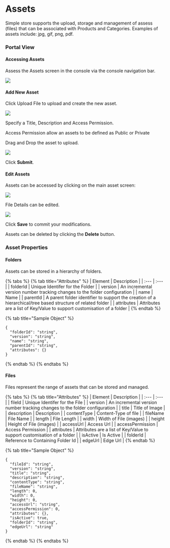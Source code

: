 # Assets

Simple store supports the upload, storage and management of assess \(files\) that can be associated with Products and Categories.  Examples of assets include: jpg, gif, png, pdf.

### Portal View

#### Accessing Assets 

Assess the Assets screen in the console via the console navigation bar.

![](../../.gitbook/assets/image%20%2818%29.png)

#### Add New Asset

Click Upload File to upload and create the new asset.

![](../../.gitbook/assets/image%20%2810%29.png)

Specify a Title, Description and Access Permission.

Access Permission allow an assets to be defined as Public or Private

Drag and Drop the asset to upload.

![](../../.gitbook/assets/image%20%2811%29.png)

Click **Submit**.

#### Edit Assets

Assets can be accessed by clicking on the main asset screen:

![](../../.gitbook/assets/image%20%2827%29.png)

File Details can be edited.

![](../../.gitbook/assets/image%20%2830%29.png)

Click **Save** to commit your modifications.

Assets can be deleted by clicking the **Delete** button.

### Asset Properties

#### Folders

Assets can be stored in a hierarchy of folders.

{% tabs %}
{% tab title="Attributes" %}
| Element | Description |
| :--- | :--- |
| folderId | Unique Identifer for the Folder |
| version | An incremental version number tracking changes to the folder configuration |
| name | Name |
| parentId | A parent folder identifier to support the creation of a hierarchical/tree based structure of related folder |
| attributes | Attributes are a list of Key/Value to support customisation of a folder |
{% endtab %}

{% tab title="Sample Object" %}
```text
{
  "folderId": "string",
  "version": "string",
  "name": "string",
  "parentId": "string",
  "attributes": {}
}
```
{% endtab %}
{% endtabs %}

#### Files

Files represent the range of assets that can be stored and managed.

{% tabs %}
{% tab title="Attributes" %}
| Element | Description |
| :--- | :--- |
| fileId | Unique Identifer for the File |
| version | An incremental version number tracking changes to the folder configuration |
| title | Title of Image |
| description | Description |
| contentType | Content-Type of file |
| fileName | File Name |
| length | File Length |
| width | Width of File \(images\) |
| height | Height of File \(images\) |
| accessUrl | Access Url |
| accessPermission | Access Permission |
| attributes | Attributes are a list of Key/Value to support customisation of a folder |
| isActive | Is Active |
| folderId | Reference to Containing Folder Id |
| edgeUrl | Edge Url |
{% endtab %}

{% tab title="Sample Object" %}
```text
{
  "fileId": "string",
  "version": "string",
  "title": "string",
  "description": "string",
  "contentType": "string",
  "fileName": "string",
  "length": 0,
  "width": 0,
  "height": 0,
  "accessUrl": "string",
  "accessPermission": 0,
  "attributes": {},
  "isActive": true,
  "folderId": "string",
  "edgeUrl": "string"
}
```
{% endtab %}
{% endtabs %}

